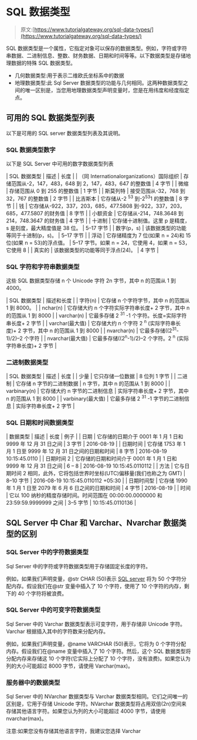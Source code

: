 # SQL 数据类型

> 原文:[https://www.tutorialgateway.org/sql-data-types/](https://www.tutorialgateway.org/sql-data-types/)

SQL 数据类型是一个属性，它指定对象可以保存的数据类型。例如，字符或字符串数据、二进制信息、整数、财务数据、日期和时间等等。以下数据类型是存储地理数据的特殊 SQL 数据类型。

*   几何数据类型:用于表示二维欧氏坐标系中的数据
*   地理数据类型:此 Sql Server 数据类型的功能与几何相同。这两种数据类型之间的唯一区别是，当您用地理数据类型声明变量时，您是在用纬度和经度指定点。

## 可用的 SQL 数据类型列表

以下是可用的 SQL server 数据类型列表及其说明。

### SQL 数据类型数字

以下是 SQL Server 中可用的数字数据类型列表

| SQL 数据类型 | 描述 | 长度 |
| （同 Internationalorganizations）国际组织 | 存储范围从-2，147，483，648 到 2，147，483，647 的整数值 | 4 字节 |
| 微缩 | 存储范围从 0 到 255 的整数值 | 1 字节 |
| 斯莫列特 | 接受范围从-32，768 到 32，767 的整数值 | 2 字节 |
| 比吉斯本 | 它存储从-2 <sup>53</sup> 到-2<sup>53</sup>1 的整数值 | 8 字节 |
| 钱 | 它存储从-922，337，203，685，477.5808 到-922，337，203，685，477.5807 的财务值 | 8 字节 |
| 小额资金 | 它存储从-214，748.3648 到 214，748.3647 的财务值 | 4 字节 |
| 十进制 | 它存储十进制值。这里 p 是精度，s 是刻度，最大精度值是 38 位。 | 5–17 字节 |
| 数字(p，s) | 该数据类型的功能等同于十进制(p，s)。 | 5–17 字节 |
| 浮动 | 它存储精度为 7 位(如果 n = 24)和 15 位(如果 n = 53)的浮点值。 | 5–17 字节。如果 n = 24，它使用 4，如果 n = 53，它使用 8 |
| 真实的 | 该数据类型的功能等同于浮点(24)。 | 4 字节 |

### SQL 字符和字符串数据类型

这些 SQL 数据类型存储 n 个 Unicode 字符 2n 字节，其中 n 的范围从 1 到 4000。

| SQL 数据类型 | 描述和长度 |
| 字符(n) | 它存储 n 个字符字节，其中 n 的范围从 1 到 8000。 |
| nchar(n) | 它存储大约 n 个字符实际字符串长度+ 2 字节，其中 n 的范围从 1 到 8000 |
| varchar(n) | 它最多存储 2 <sup>31</sup> -1 个字符。长度=实际字符串长度+ 2 字节 |
| varchar(最大值) | 它存储大约 n 个字符 2 <sup>n</sup> (实际字符串长度)+ 2 字节，其中 n 的范围从 1 到 8000 |
| nvarchar(n) | 它最多存储((2<sup>31</sup>-1)/2)–2 个字符 |
| nvarchar(最大值) | 它最多存储((2<sup>n</sup>-1)/2)–2 个字符。2 <sup>n</sup> (实际字符串长度)+ 2 字节 |

### 二进制数据类型

| SQL 数据类型 | 描述 | 长度 |
| 少量 | 它只存储一位数据 | 8 位列 1 字节 |
| 二进制 | 它存储 n 字节的二进制数据 | n 字节，其中 n 的范围从 1 到 8000 |
| varbinary(n) | 它存储大约 n 字节的二进制信息 | 实际字符串长度+ 2 字节，其中 n 的范围从 1 到 8000 |
| varbinary(最大值) | 它最多存储 2 <sup>31</sup> -1 字节的二进制信息 | 实际字符串长度+ 2 字节 |

### SQL 日期和时间数据类型

| 数据类型 | 描述 | 长度 | 例子 |
| 日期 | 它存储的日期介于 0001 年 1 月 1 日和 9999 年 12 月 31 日之间 | 3 字节 | 2016-08-19 |
| 日期时间 | 它存储 1753 年 1 月 1 日至 9999 年 12 月 31 日之间的日期和时间 | 8 字节 | 2016-08-19 10:15:45.0110 |
| 日期时间 2 | 它存储的日期和时间介于 0001 年 1 月 1 日和 9999 年 12 月 31 日之间 | 6 – 8 | 2016-08-19 10:15:45.0110112 |
| 方法 | 它与日期时间 2 相同，此外，它将包括世界时坐标(UTC)偏移量(我们也称之为 GMT) | 8–10 字节 | 2016-08-19 10:15:45.0110112 +05:30 |
| 日期时间型 | 它存储 1990 年 1 月 1 日至 2079 年 6 月 6 日之间的日期和时间 | 4 字节 | 2016-08-19 |
| 时间 | 它以 100 纳秒的精度存储时间。时间范围在 00:00:00.0000000 和 23:59:59.9999999 之间 | 3–5 字节 | 10:15:45.0110136 |

## SQL Server 中 Char 和 Varchar、Nvarchar 数据类型的区别

### SQL Server 中的字符数据类型

Sql Server 中的字符或字符数据类型用于存储固定长度的字符。

例如，如果我们声明变量，@str CHAR (50)表示 [SQL server](https://www.tutorialgateway.org/sql/) 将为 50 个字符分配内存。假设我们在@str 变量中插入了 10 个字符，使用了 10 个字符的内存，剩下的 40 个字符将被浪费。

### SQL Server 中的可变字符数据类型

Sql Server 中的 Varchar 数据类型表示可变字符，用于存储非 Unicode 字符。Varchar 根据插入其中的字符数来分配内存。

例如，如果我们声明变量，@name VARCHAR (50)表示，它将为 0 个字符分配内存。假设我们在@name 变量中插入了 10 个字符。然后，这个 SQL 数据类型将分配内存来存储这 10 个字符(它实际上分配了 10 个字符，没有浪费)。如果您认为列的大小可能超过 8000 字节，请使用 Varchar(max)。

### 服务器中的数据类型

Sql Server 中的 NVarchar 数据类型与 Varchar 数据类型相同。它们之间唯一的区别是，它用于存储 Unicode 字符。NVarchar 数据类型将占用双倍(2n)空间来存储其他语言字符。如果您认为列的大小可能超过 4000 字节，请使用 nvarchar(max)。

注意:如果您没有存储其他语言字符，我建议您选择 Varchar